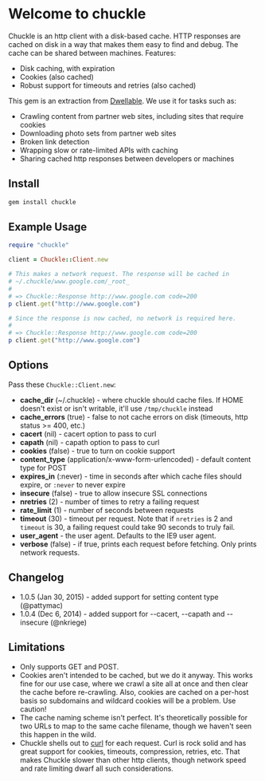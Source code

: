# Welcome to chuckle

Chuckle is an http client with a disk-based cache. HTTP responses are cached on disk in a way that makes them easy to find and debug. The cache can be shared between machines. Features:

* Disk caching, with expiration
* Cookies (also cached)
* Robust support for timeouts and retries (also cached)

This gem is an extraction from [Dwellable](http://dwellable.com). We use it for tasks such as:

* Crawling content from partner web sites, including sites that require cookies
* Downloading photo sets from partner web sites
* Broken link detection
* Wrapping slow or rate-limited APIs with caching
* Sharing cached http responses between developers or machines

## Install

```ruby
gem install chuckle
```

## Example Usage

```ruby
require "chuckle"

client = Chuckle::Client.new

# This makes a network request. The response will be cached in
# ~/.chuckle/www.google.com/_root_
#
# => Chuckle::Response http://www.google.com code=200
p client.get("http://www.google.com")

# Since the response is now cached, no network is required here.
#
# => Chuckle::Response http://www.google.com code=200
p client.get("http://www.google.com")
```

## Options

Pass these `Chuckle::Client.new`:

* **cache_dir** (~/.chuckle) - where chuckle should cache files. If HOME doesn't exist or isn't writable, it'll use `/tmp/chuckle` instead
* **cache_errors** (true) - false to not cache errors on disk (timeouts, http status >= 400, etc.)
* **cacert** (nil) - cacert option to pass to curl
* **capath** (nil) - capath option to pass to curl
* **cookies** (false) - true to turn on cookie support
* **content_type** (application/x-www-form-urlencoded) - default content type for POST
* **expires_in** (:never) - time in seconds after which cache files should expire, or `:never` to never expire
* **insecure** (false) - true to allow insecure SSL connections
* **nretries** (2) - number of times to retry a failing request
* **rate_limit** (1) - number of seconds between requests
* **timeout** (30) - timeout per request. Note that if `nretries` is 2 and `timeout` is 30, a failing request could take 90 seconds to truly fail.
* **user_agent** - the user agent. Defaults to the IE9 user agent.
* **verbose** (false) - if true, prints each request before fetching. Only prints network requests.

## Changelog

* 1.0.5 (Jan 30, 2015) - added support for setting content type (@pattymac)
* 1.0.4 (Dec 6, 2014) - added support for --cacert, --capath and --insecure (@nkriege)


## Limitations

* Only supports GET and POST.
* Cookies aren't intended to be cached, but we do it anyway. This works fine for our use case, where we crawl a site all at once and then clear the cache before re-crawling. Also, cookies are cached on a per-host basis so subdomains and wildcard cookies will be a problem. Use caution!
* The cache naming scheme isn't perfect. It's theoretically possible for two URLs to map to the same cache filename, though we haven't seen this happen in the wild.
* Chuckle shells out to [curl](http://curl.haxx.se/) for each request. Curl is rock solid and has great support for cookies, timeouts, compression, retries, etc. That makes Chuckle slower than other http clients, though network speed and rate limiting dwarf all such considerations.
